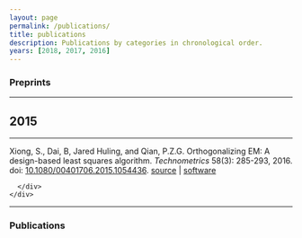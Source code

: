 ```yaml
---
layout: page
permalink: /publications/
title: publications
description: Publications by categories in chronological order. 
years: [2018, 2017, 2016]
---
```


<h3 class="year">Preprints</h3>

<div class=""><div class="container"><div class="row"><div class="col-md-10 offset-1"><hr></div></div></div></div>

<div class="pt-3">
  <div class="container">
    <div class="row">
      <div class="col-md-10 offset-1">
        <h2 class="">2015</h2>
        <hr>
      </div>
    </div>
  </div>
</div>

<div class="pt-3">
  <div class="container">
    <div class="row">
      <div class="col-md-10 offset-1">
        <p>
          Xiong, S., Dai, B, <author>Jared Huling</author>, and Qian, P.Z.G.
          <a>
            Orthogonalizing EM: A design-based least squares algorithm</a>.
          <em>Technometrics</em> 58(3): 285-293, 2016.
          doi: <a href="https://doi.org/10.1080/00401706.2015.1054436">10.1080/00401706.2015.1054436</a>.
          <a class="codelink" href="https://github.com/jaredhuling/oem">source</a> |
          <a class="codelink" href="https://cran.r-project.org/web/packages/oem/index.html">software</a>
        </p>


        
      </div>
    </div>
  </div>
</div>

<div class=""><div class="container"><div class="row"><div class="col-md-10 offset-1"><hr></div></div></div></div>


<h3 class="year">Publications</h3>
